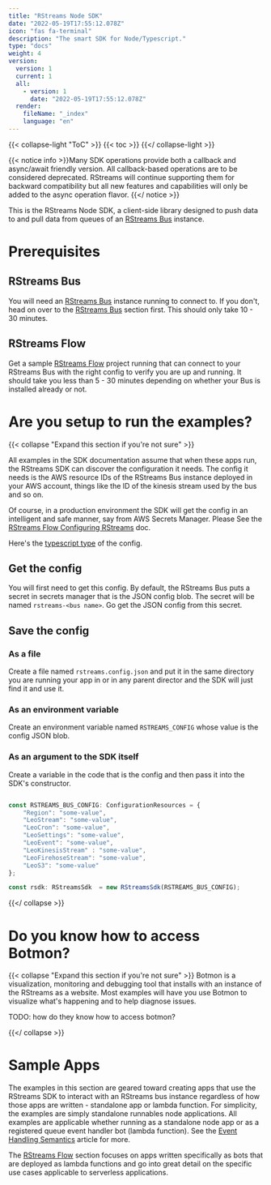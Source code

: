 ```yaml
---
title: "RStreams Node SDK"
date: "2022-05-19T17:55:12.078Z"
icon: "fas fa-terminal"
description: "The smart SDK for Node/Typescript."
type: "docs"
weight: 4
version:
  version: 1
  current: 1
  all:
    - version: 1
      date: "2022-05-19T17:55:12.078Z"
  render:
    fileName: "_index"
    language: "en"
---
```

{{< collapse-light "ToC" >}}
{{< toc  >}}
{{</ collapse-light >}}

{{< notice info >}}Many SDK operations provide both a callback and async/await friendly version.  All callback-based operations
are to be considered deprecated.  RStreams will continue supporting them for backward compatibility but all new features
and capabilities will only be added to the async operation flavor.
{{</ notice >}}

This is the RStreams Node SDK, a client-side library designed to push data to and pull data from queues of an [RStreams Bus](/rstreams-bus) instance.

# Prerequisites
## RStreams Bus
You will need an [RStreams Bus](/rstreams-bus/getting-started) instance running to connect to.  If you don't, head on over to
the [RStreams Bus](/rstreams-bus/getting-started) section first.  This should only take 10 - 30 minutes.

## RStreams Flow
Get a sample [RStreams Flow](/rstreams-flow/getting-started) project running that can connect to your RStreams Bus with the right config to verify you are up and running.  It should take you less than 5 - 30 minutes depending on whether your Bus is installed already or not.

# Are you setup to run the examples?
{{< collapse "Expand this section if you're not sure" >}}

All examples in the SDK documentation assume that when these apps run, the RStreams SDK can discover the configuration 
it needs.  The config it needs is the AWS resource IDs of the RStreams Bus instance deployed in your AWS account, things
like the ID of the kinesis stream used by the bus and so on.

Of course, in a production environment the SDK will get the config in an intelligent and safe manner, say from 
AWS Secrets Manager. Please See the [RStreams Flow Configuring RStreams](/rstreams-flow/configuring-rstreams) doc.

Here's the [typescript type](https://leoplatform.github.io/Nodejs/interfaces/index.ConfigurationResources.html) of the config.

## Get the config
You will first need to get this config.  By default, the RStreams Bus puts a secret in secrets manager that is the JSON config blob.  The secret will be named ``rstreams-<bus name>``.  Go get the JSON config from this secret.

## Save the config
### As a file
Create a file named ``rstreams.config.json`` and put it in the same directory you are running your app in
or in any parent director and the SDK will just find it and use it.

### As an environment variable
Create an environment variable named ``RSTREAMS_CONFIG`` whose value is the config JSON blob.

### As an argument to the SDK itself
Create a variable in the code that is the config and then pass it into the SDK's constructor.

```typescript {linenos=inline}

const RSTREAMS_BUS_CONFIG: ConfigurationResources = {
    "Region": "some-value", 
    "LeoStream": "some-value",
    "LeoCron": "some-value", 
    "LeoSettings": "some-value",
    "LeoEvent": "some-value", 
    "LeoKinesisStream" : "some-value",
    "LeoFirehoseStream": "some-value", 
    "LeoS3": "some-value"
};

const rsdk: RStreamsSdk  = new RStreamsSdk(RSTREAMS_BUS_CONFIG);

```
{{</ collapse >}}

# Do you know how to access Botmon?
{{< collapse "Expand this section if you're not sure" >}}
Botmon is a visualization, monitoring and debugging tool that installs with an instance of the RStreams as a website.  Most
examples will have you use Botmon to visualize what's happening and to help diagnose issues.

TODO: how do they know how to access botmon?


{{</ collapse >}}

# Sample Apps

The examples in this section are geared toward creating apps that use the RStreams SDK to interact with an RStreams bus instance 
regardless of how those apps are written - standalone app or lambda function.  For simplicity, the examples are simply 
standalone runnables node applications.  All examples are applicable whether running as a standalone node app or as a registered
queue event handler bot (lambda function).  See the [Event Handling Semantics](../rstreams-guides/core-concepts/event-handling-semantics) 
article for more.

The [RStreams Flow](../rstreams-flow) section focuses on apps written specifically as bots that are deployed as lambda
functions and go into great detail on the specific use cases applicable to serverless applications.